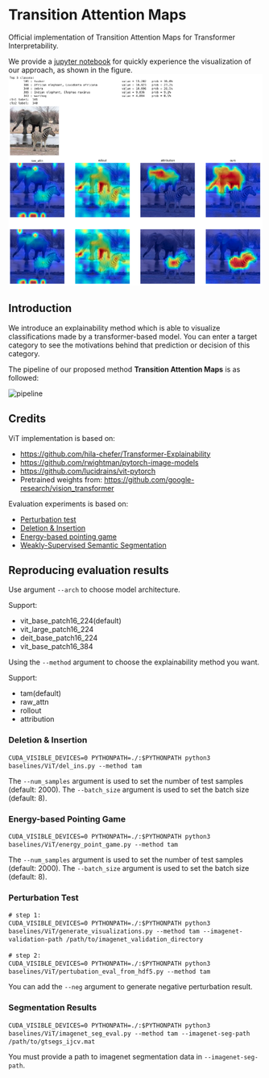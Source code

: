 # Transition Attention Maps
Official implementation of Transition Attention Maps for Transformer Interpretability.

We provide a [jupyter notebook](./tutorials.ipynb) for quickly experience the visualization of our approach, as shown in the figure.
![fig1](images/fig1.png)

## Introduction

We introduce an explainability method which is able to visualize classifications made by a transformer-based model. You can enter a target category to see the motivations behind that prediction or decision of this category.

The pipeline of our proposed method **Transition Attention Maps** is as followed:

![pipeline](./images/pipeline.jpg)


## Credits
ViT implementation is based on:
- <https://github.com/hila-chefer/Transformer-Explainability>
- <https://github.com/rwightman/pytorch-image-models>
- <https://github.com/lucidrains/vit-pytorch>
- Pretrained weights from: <https://github.com/google-research/vision_transformer>

Evaluation experiments is based on:
- [Perturbation test](https://github.com/hila-chefer/Transformer-Explainability)
- [Deletion & Insertion](https://github.com/eclique/RISE)
- [Energy-based pointing game](https://github.com/haofanwang/Score-CAM)
- [Weakly-Supervised Semantic Segmentation](https://github.com/OFRIN/PuzzleCAM)

## Reproducing evaluation results
Use argument `--arch` to choose model architecture.

Support: 
- vit_base_patch16_224(default)
- vit_large_patch16_224
- deit_base_patch16_224
- vit_base_patch16_384

Using the `--method` argument to choose the explainability method you want.

Support: 
- tam(default)
- raw_attn
- rollout
- attribution


### Deletion & Insertion

    CUDA_VISIBLE_DEVICES=0 PYTHONPATH=./:$PYTHONPATH python3 baselines/ViT/del_ins.py --method tam
    
The `--num_samples` argument is used to set the number of test samples (default: 2000). The `--batch_size` argument is used to set the batch size (default: 8).

### Energy-based Pointing Game

    CUDA_VISIBLE_DEVICES=0 PYTHONPATH=./:$PYTHONPATH python3 baselines/ViT/energy_point_game.py --method tam
    
The `--num_samples` argument is used to set the number of test samples (default: 2000). The `--batch_size` argument is used to set the batch size (default: 8).

### Perturbation Test
    # step 1:
    CUDA_VISIBLE_DEVICES=0 PYTHONPATH=./:$PYTHONPATH python3 baselines/ViT/generate_visualizations.py --method tam --imagenet-validation-path /path/to/imagenet_validation_directory
    
    # step 2:
    CUDA_VISIBLE_DEVICES=0 PYTHONPATH=./:$PYTHONPATH python3 baselines/ViT/pertubation_eval_from_hdf5.py --method tam

You can add the `--neg` argument to generate negative perturbation result.

### Segmentation Results

    CUDA_VISIBLE_DEVICES=0 PYTHONPATH=./:$PYTHONPATH python3 baselines/ViT/imagenet_seg_eval.py --method tam --imagenet-seg-path /path/to/gtsegs_ijcv.mat
    
You must provide a path to imagenet segmentation data in `--imagenet-seg-path`.







